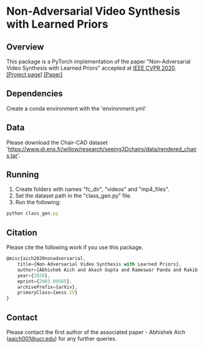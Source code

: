 # Non-Adversarial Video Synthesis with Learned Priors

## Overview
This package is a PyTorch implementation of the paper "Non-Adversarial Video Synthesis</a> with Learned Priors" accepted at [IEEE CVPR 2020](http://cvpr2020.thecvf.com/).</br> [[Project page]](https://abhishekaich27.github.io/navsynth.html) [[Paper]](https://arxiv.org/abs/2003.09565)

## Dependencies
Create a conda environment with the 'environment.yml'

## Data
Please download the Chair-CAD dataset 'https://www.di.ens.fr/willow/research/seeing3Dchairs/data/rendered_chairs.tar'.

## Running
1. Create folders with names "fc_dir", "videos" and "mp4_files".
2. Set the dataset path in the "class_gen.py" file.
3. Run the following:
```javascript 
python class_gen.py
```

## Citation
Please cite the following work if you use this package.
```javascript
@misc{aich2020nonadversarial,
    title={Non-Adversarial Video Synthesis with Learned Priors},
    author={Abhishek Aich and Akash Gupta and Rameswar Panda and Rakib Hyder and M. Salman Asif and Amit K. Roy-Chowdhury},
    year={2020},
    eprint={2003.09565},
    archivePrefix={arXiv},
    primaryClass={eess.IV}
}
```

## Contact 
Please contact the first author of the associated paper - Abhishek Aich (aaich001@ucr.edu) for any further queries.

